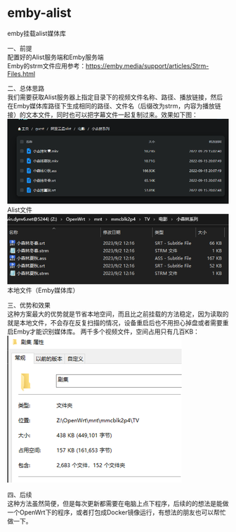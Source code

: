 # emby-alist
emby挂载alist媒体库  


一、前提  
配置好的Alist服务端和Emby服务端  
Emby的strm文件应用参考：https://emby.media/support/articles/Strm-Files.html  


二、总体思路  
我们需要获取Alist服务器上指定目录下的视频文件名称、路径、播放链接，然后在Emby媒体库路径下生成相同的路径、文件名（后缀改为strm，内容为播放链接）的文本文件，同时也可以把字幕文件一起复制过来。效果如下图：  
 ![image](doc/1.png)  
          Alist文件  
 ![image](doc/2.png)  
          本地文件（Emby媒体库） 

          
三、优势和效果  
这种方案最大的优势就是节省本地空间，而且比之前挂载的方法稳定，因为读取的就是本地文件，不会存在反复扫描的情况，设备重启后也不用担心掉盘或者需要重启Emby才能识别媒体库。
两千多个视频文件，空间占用只有几百KB：  
![image](doc/3.png)  


四、后续  
这种方法虽然简便，但是每次更新都需要在电脑上点下程序，后续的的想法是能做一个OpenWrt下的程序，或者打包成Docker镜像运行，有想法的朋友也可以帮忙做一下。
